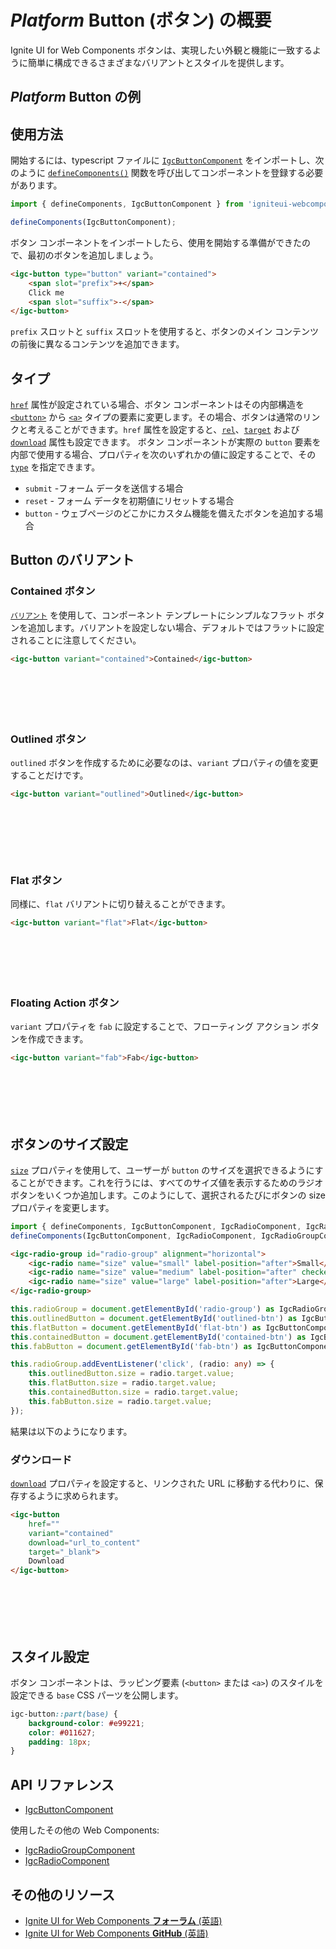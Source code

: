 # $Platform$ Button (ボタン) の概要

Ignite UI for Web Components ボタンは、実現したい外観と機能に一致するように簡単に構成できるさまざまなバリアントとスタイルを提供します。

## $Platform$ Button の例

<code-view style="height: 100px"
           data-demos-base-url="{environment:dvDemosBaseUrl}"
           iframe-src="{environment:dvDemosBaseUrl}/inputs/button-overview"
           alt="$Platform$ Button の例"
           github-src="inputs/button/overview">
</code-view>

## 使用方法

開始するには、typescript ファイルに [`IgcButtonComponent`](https://www.infragistics.com/products/ignite-ui-web-components/docs/typescript/latest/classes/IgcButtonComponent.html) をインポートし、次のように [`defineComponents()`](https://www.infragistics.com/products/ignite-ui-web-components/docs/typescript/latest/index.html#defineComponents) 関数を呼び出してコンポーネントを登録する必要があります。

```ts
import { defineComponents, IgcButtonComponent } from 'igniteui-webcomponents';

defineComponents(IgcButtonComponent);
```

ボタン コンポーネントをインポートしたら、使用を開始する準備ができたので、最初のボタンを追加しましょう。

```html
<igc-button type="button" variant="contained">
    <span slot="prefix">+</span>
    Click me
    <span slot="suffix">-</span>
</igc-button>
```

`prefix` スロットと `suffix` スロットを使用すると、ボタンのメイン コンテンツの前後に異なるコンテンツを追加できます。

## タイプ

[`href`](https://www.infragistics.com/products/ignite-ui-web-components/docs/typescript/latest/classes/IgcButtonComponent.html#href) 属性が設定されている場合、ボタン コンポーネントはその内部構造を [`<button>`](https://developer.mozilla.org/ja/docs/Web/HTML/Element/button) から [`<a>`](https://developer.mozilla.org/ja/docs/Web/HTML/Element/a) タイプの要素に変更します。その場合、ボタンは通常のリンクと考えることができます。`href` 属性を設定すると、[`rel`](https://www.infragistics.com/products/ignite-ui-web-components/docs/typescript/latest/classes/IgcButtonComponent.html#rel)、[`target`](https://www.infragistics.com/products/ignite-ui-web-components/docs/typescript/latest/classes/IgcButtonComponent.html#target) および [`download`](https://www.infragistics.com/products/ignite-ui-web-components/docs/typescript/latest/classes/IgcButtonComponent.html#download) 属性も設定できます。
ボタン コンポーネントが実際の `button` 要素を内部で使用する場合、プロパティを次のいずれかの値に設定することで、その [`type`](https://www.infragistics.com/products/ignite-ui-web-components/docs/typescript/latest/classes/IgcButtonComponent.html#type) を指定できます。

- `submit` -フォーム データを送信する場合
- `reset` - フォーム データを初期値にリセットする場合
- `button` - ウェブページのどこかにカスタム機能を備えたボタンを追加する場合

## Button のバリアント

### Contained ボタン

[`バリアント`](https://www.infragistics.com/products/ignite-ui-web-components/docs/typescript/latest/classes/IgcButtonComponent.html#variant) を使用して、コンポーネント テンプレートにシンプルなフラット ボタンを追加します。バリアントを設定しない場合、デフォルトではフラットに設定されることに注意してください。

```html
<igc-button variant="contained">Contained</igc-button>
```

<div class="sample-container loading" style="height: 70px">
    <iframe class="lazyload" seamless width="100%" height="100%" frameborder="0" data-src="{environment:dvDemosBaseUrl}/inputs/button-contained">
</iframe></div>

### Outlined ボタン

`outlined` ボタンを作成するために必要なのは、`variant` プロパティの値を変更することだけです。

```html
<igc-button variant="outlined">Outlined</igc-button>
```

<div class="sample-container loading" style="height: 80px">
    <iframe class="lazyload" seamless width="100%" height="100%" frameborder="0" data-src="{environment:dvDemosBaseUrl}/inputs/button-outlined">
</iframe></div>

### Flat ボタン

同様に、`flat` バリアントに切り替えることができます。

```html
<igc-button variant="flat">Flat</igc-button>
```

<div class="sample-container loading" style="height: 70px">
    <iframe class="lazyload" seamless width="100%" height="100%" frameborder="0" data-src="{environment:dvDemosBaseUrl}/inputs/button-flat">
</iframe></div>

### Floating Action ボタン

`variant` プロパティを `fab` に設定することで、フローティング アクション ボタンを作成できます。

```html
<igc-button variant="fab">Fab</igc-button>
```

<div class="sample-container loading" style="height: 70px">
    <iframe class="lazyload" seamless width="100%" height="100%" frameborder="0" data-src="{environment:dvDemosBaseUrl}/inputs/button-fab">
</iframe></div>

## ボタンのサイズ設定

[`size`](https://www.infragistics.com/products/ignite-ui-web-components/docs/typescript/latest/classes/IgcButtonComponent.html#size) プロパティを使用して、ユーザーが `button` のサイズを選択できるようにすることができます。これを行うには、すべてのサイズ値を表示するためのラジオ ボタンをいくつか追加します。このようにして、選択されるたびにボタンの size プロパティを変更します。

```ts
import { defineComponents, IgcButtonComponent, IgcRadioComponent, IgcRadioGroupComponent } from 'igniteui-webcomponents';
defineComponents(IgcButtonComponent, IgcRadioComponent, IgcRadioGroupComponent);
```

```html
<igc-radio-group id="radio-group" alignment="horizontal">
    <igc-radio name="size" value="small" label-position="after">Small</igc-radio>
    <igc-radio name="size" value="medium" label-position="after" checked>Medium</igc-radio>
    <igc-radio name="size" value="large" label-position="after">Large</igc-radio>
</igc-radio-group>
```

```ts
this.radioGroup = document.getElementById('radio-group') as IgcRadioGroupComponent;
this.outlinedButton = document.getElementById('outlined-btn') as IgcButtonComponent;
this.flatButton = document.getElementById('flat-btn') as IgcButtonComponent;
this.containedButton = document.getElementById('contained-btn') as IgcButtonComponent;
this.fabButton = document.getElementById('fab-btn') as IgcButtonComponent;

this.radioGroup.addEventListener('click', (radio: any) => {
    this.outlinedButton.size = radio.target.value;
    this.flatButton.size = radio.target.value;
    this.containedButton.size = radio.target.value;
    this.fabButton.size = radio.target.value;
});
```

結果は以下のようになります。

<code-view style="height: 200px"
           data-demos-base-url="{environment:dvDemosBaseUrl}"
           iframe-src="{environment:dvDemosBaseUrl}/inputs/button-size"
           alt="$Platform$ Button のサイズ設定"
           github-src="inputs/button/size">
</code-view>

### ダウンロード

[`download`](https://www.infragistics.com/products/ignite-ui-web-components/docs/typescript/latest/classes/IgcButtonComponent.html#download) プロパティを設定すると、リンクされた URL に移動する代わりに、保存するように求められます。

```html
<igc-button
    href=""
    variant="contained"
    download="url_to_content"
    target="_blank">
    Download
</igc-button>
```

<div class="sample-container loading" style="height: 70px">
    <iframe class="lazyload" seamless width="100%" height="100%" frameborder="0" data-src="{environment:dvDemosBaseUrl}/inputs/button-download">
</iframe></div>

## スタイル設定

ボタン コンポーネントは、ラッピング要素 (`<button>` または `<a>`) のスタイルを設定できる `base` CSS パーツを公開します。

```css
igc-button::part(base) {
    background-color: #e99221;
    color: #011627;
    padding: 18px;
}
```

<code-view style="height: 100px"
           data-demos-base-url="{environment:dvDemosBaseUrl}"
           iframe-src="{environment:dvDemosBaseUrl}/inputs/button-styling"
           alt="$Platform$ Button スタイル設定の例"
           github-src="inputs/button/styling">
</code-view>

## API リファレンス

* [IgcButtonComponent](https://www.infragistics.com/products/ignite-ui-web-components/docs/typescript/latest/classes/IgcButtonComponent.html)

使用したその他の Web Components:

* [IgcRadioGroupComponent](https://www.infragistics.com/products/ignite-ui-web-components/docs/typescript/latest/classes/IgcRadioGroupComponent.html)
* [IgcRadioComponent](https://www.infragistics.com/products/ignite-ui-web-components/docs/typescript/latest/classes/IgcRadioComponent.html)

## その他のリソース

<div class="divider--half"></div>

* [Ignite UI for Web Components **フォーラム** (英語)](https://www.infragistics.com/community/forums/f/ignite-ui-for-web-components)
* [Ignite UI for Web Components **GitHub** (英語)](https://github.com/IgniteUI/igniteui-webcomponents)
